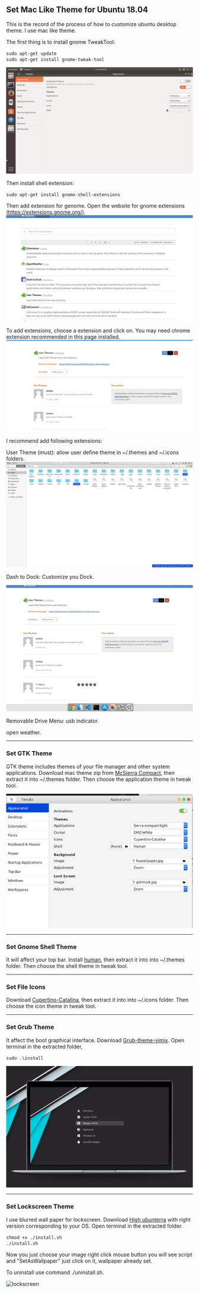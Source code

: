 ## Set Mac Like Theme for Ubuntu 18.04

This is the record of the process of how to customize ubuntu desktop theme. I use mac like theme.

The first thing is to install gnome TweakTool:

``` shell
sudo apt-get update
sudo apt-get install gnome-tweak-tool
```

![tweak tool](https://raw.githubusercontent.com/sldai/Blog/master/Ubuntu%20Mac%20Theme%20Process/tweak-tool.png)

Then install shell extension:

``` shell
sudo apt-get install gnome-shell-extensions
```

Then add extension for genome. Open the website for gnome extensions (https://extensions.gnome.org/).
![extensionsite](gnome_extension.png)

To add extensions, choose a extension and click on. You may need chrome extension recommended in this page installed.
![clickon](click_on.png)

I recommend add following extensions:

User Theme (must): allow user define theme in ~/.themes and ~/.icons folders.
![floder](folder.png)

Dash to Dock: Customize you Dock.

![dock](dock.png)

Removable Drive Menu: usb indicator.

open weather.

-----------

### Set GTK Theme

GTK theme includes themes of your file manager and other system applications. Download mac theme zip from [McSierra Compact](https://www.gnome-look.org/p/1013741/), then extract it into ~/.themes folder. Then choose the application theme in tweak tool.

![themefolder](set_app_theme.png)

-----------

### Set Gnome Shell Theme

It will affect your top bar. Install [human](https://www.gnome-look.org/p/1171095/), then extract it into into ~/.themes folder. Then choose the shell theme in tweak tool.

-----------

### Set File Icons

Download [Cupertino-Catalina](https://www.gnome-look.org/p/1102582/), then extract it into into ~/.icons folder. Then choose the icon theme in tweak tool.

-----------

### Set Grub Theme

It affect the boot graphical interface. Download [Grub-theme-vimix](https://www.gnome-look.org/p/1009236/). Open terminal in the extracted folder,

``` shell
sudo .\install
```

![grub](gubtheme.jpg)

--------

### Set Lockscreen Theme

I use blurred wall paper for lockscreen. Download [High ubunterra](https://www.gnome-look.org/p/1207015/) with right version corresponding to your OS. Open terminal in the extracted folder. 

``` shell
chmod +x ./install.sh
./install.sh
```

Now you just choose your image right click mouse button you will see script and "SetAsWallpaper" just click on it, wallpaper already set.

To uninstall use command ./uninstall.sh.

![lockscreen](https://cdn.pling.com/img/d/7/9/2/024c75931e497b8071f8567a9e71822f3889.png)